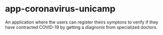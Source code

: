 # app-coronavirus-unicamp

An application where the users can register theirs symptons to verify if they have contracted COVID-19 by getting a diagnonis from specialized doctors.
